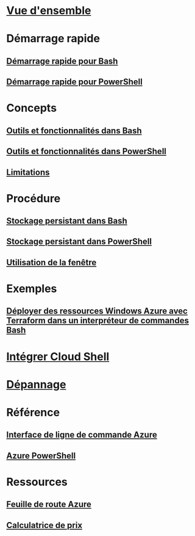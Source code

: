 # [Vue d'ensemble](overview.md)

# Démarrage rapide
## [Démarrage rapide pour Bash](quickstart.md)
## [Démarrage rapide pour PowerShell](quickstart-powershell.md)

# Concepts
## [Outils et fonctionnalités dans Bash](features.md)
## [Outils et fonctionnalités dans PowerShell](features-powershell.md)
## [Limitations](limitations.md)

# Procédure
## [Stockage persistant dans Bash](persisting-shell-storage.md)
## [Stockage persistant dans PowerShell](persisting-shell-storage-powershell.md)
## [Utilisation de la fenêtre](using-the-shell-window.md)

# Exemples
## [Déployer des ressources Windows Azure avec Terraform dans un interpréteur de commandes Bash](example-terraform-bash.md)

# [Intégrer Cloud Shell](embed-cloud-shell.md)

# [Dépannage](troubleshooting.md)

# Référence
## [Interface de ligne de commande Azure](/cli/azure)
## [Azure PowerShell](/powershell/azure)

# Ressources
## [Feuille de route Azure](https://azure.microsoft.com/roadmap/?category=monitoring-management)
## [Calculatrice de prix](https://azure.microsoft.com/pricing/calculator/)
